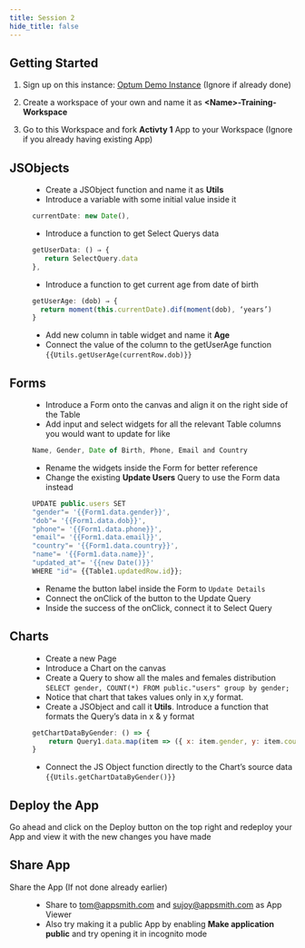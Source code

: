 ```yaml
---
title: Session 2
hide_title: false
---
```


<!-- vale off -->

## Getting Started

1. Sign up on this instance: [Optum Demo Instance](https://optum-demo.app.appsmith.com/) (Ignore if already done)

2. Create a workspace of your own and name it as **\<Name\>-Training-Workspace**

3. Go to this Workspace and fork **Activty 1** App to your Workspace (Ignore if you already having existing App)

##  JSObjects

<dd>

* Create a JSObject function and name it as **Utils**
* Introduce a variable with some initial value inside it
```jsx
currentDate: new Date(),
```
* Introduce a function to get Select Querys data
```jsx
getUserData: () ⇒ {
   return SelectQuery.data
},
```
* Introduce a function to get current age from date of birth
```jsx
getUserAge: (dob) ⇒ {
  return moment(this.currentDate).dif(moment(dob), ‘years’)
}
```
* Add new column in table widget and name it **Age**
* Connect the value of the column to the getUserAge function
`{{Utils.getUserAge(currentRow.dob)}}`

</dd>

## Forms

<dd>

* Introduce a Form onto the canvas and align it on the right side of the Table
* Add input and select widgets for all the relevant Table columns you would want to update for like 
```jsx
Name, Gender, Date of Birth, Phone, Email and Country
```
* Rename the widgets inside the Form for better reference
* Change the existing **Update Users** Query to use the Form data instead
```jsx
UPDATE public.users SET
"gender"= '{{Form1.data.gender}}',
"dob"= '{{Form1.data.dob}}',
"phone"= '{{Form1.data.phone}}',
"email"= '{{Form1.data.email}}',
"country"= '{{Form1.data.country}}',
"name"= '{{Form1.data.name}}',
"updated_at"= '{{new Date()}}'
WHERE "id"= {{Table1.updatedRow.id}};
```
* Rename the button label inside the Form to `Update Details`
* Connect the onClick of the button to the Update Query
* Inside the success of the onClick, connect it to Select Query

</dd>

## Charts

<dd>

* Create a new Page
* Introduce a Chart on the canvas
* Create a Query to show all the males and females distribution
`SELECT gender, COUNT(*) FROM public."users" group by gender;`
* Notice that chart that takes values only in x,y format.
* Create a JSObject and call it **Utils**.  Introduce a function that formats the Query’s data in x & y format
```jsx
getChartDataByGender: () => {
    return Query1.data.map(item => ({ x: item.gender, y: item.count });
}
``` 
* Connect the JS Object function directly to the Chart’s source data `{{Utils.getChartDataByGender()}}`

</dd>

## Deploy the App
Go ahead and click on the Deploy button on the top right and redeploy your App and view it with the new changes you have made

## Share App 
Share the App (If not done already earlier)
<dd>

- Share to [tom@appsmith.com](mailto:tom@appsmith.com) and [sujoy@appsmith.com](mailto:sujoy@appsmith.com) as App Viewer
- Also try making it a public App by enabling **Make application public** and try opening it in incognito mode 

</dd>
